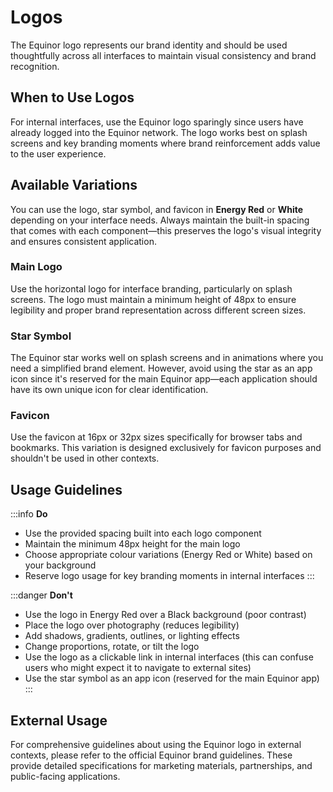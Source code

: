 # Logos

The Equinor logo represents our brand identity and should be used thoughtfully across all interfaces to maintain visual consistency and brand recognition.

## When to Use Logos

For internal interfaces, use the Equinor logo sparingly since users have already logged into the Equinor network. The logo works best on splash screens and key branding moments where brand reinforcement adds value to the user experience.

## Available Variations

You can use the logo, star symbol, and favicon in **Energy Red** or **White** depending on your interface needs. Always maintain the built-in spacing that comes with each component—this preserves the logo's visual integrity and ensures consistent application.

### Main Logo

Use the horizontal logo for interface branding, particularly on splash screens. The logo must maintain a minimum height of 48px to ensure legibility and proper brand representation across different screen sizes.

### Star Symbol

The Equinor star works well on splash screens and in animations where you need a simplified brand element. However, avoid using the star as an app icon since it's reserved for the main Equinor app—each application should have its own unique icon for clear identification.

### Favicon

Use the favicon at 16px or 32px sizes specifically for browser tabs and bookmarks. This variation is designed exclusively for favicon purposes and shouldn't be used in other contexts.

## Usage Guidelines

:::info **Do**

- Use the provided spacing built into each logo component
- Maintain the minimum 48px height for the main logo
- Choose appropriate colour variations (Energy Red or White) based on your background
- Reserve logo usage for key branding moments in internal interfaces
  :::

:::danger **Don't**

- Use the logo in Energy Red over a Black background (poor contrast)
- Place the logo over photography (reduces legibility)
- Add shadows, gradients, outlines, or lighting effects
- Change proportions, rotate, or tilt the logo
- Use the logo as a clickable link in internal interfaces (this can confuse users who might expect it to navigate to external sites)
- Use the star symbol as an app icon (reserved for the main Equinor app)
  :::

## External Usage

For comprehensive guidelines about using the Equinor logo in external contexts, please refer to the official Equinor brand guidelines. These provide detailed specifications for marketing materials, partnerships, and public-facing applications.

